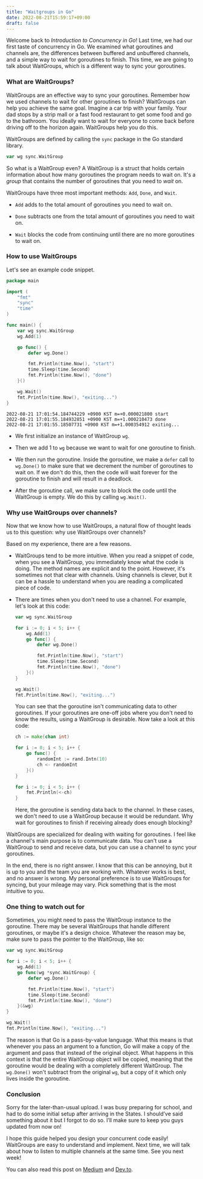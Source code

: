 ```yaml
---
title: "Waitgroups in Go"
date: 2022-08-21T15:59:17+09:00
draft: false
---
```


Welcome back to *Introduction to Concurrency in Go*! Last time, we had our first taste of concurrency in Go. We examined what goroutines and channels are, the differences between buffered and unbuffered channels, and a simple way to wait for goroutines to finish. This time, we are going to talk about WaitGroups, which is a different way to sync your goroutines.

### What are WaitGroups?

WaitGroups are an effective way to sync your goroutines. Remember how we used channels to wait for other goroutines to finish? WaitGroups can help you achieve the same goal. Imagine a car trip with your family. Your dad stops by a strip mall or a fast food restaurant to get some food and go to the bathroom. You ideally want to wait for everyone to come back before driving off to the horizon again. WaitGroups help you do this.

WaitGroups are defined by calling the `sync` package in the Go standard library.

```go
var wg sync.WaitGroup
```

So what is a WaitGroup even? A WaitGroup is a struct that holds certain information about how many goroutines the program needs to wait on. It's a *group* that contains the number of goroutines that you need to *wait* on.

WaitGroups have three most important methods: `Add`, `Done`, and `Wait`.

- `Add` adds to the total amount of goroutines you need to wait on.

- `Done` subtracts one from the total amount of goroutines you need to wait on.

- `Wait` blocks the code from continuing until there are no more goroutines to wait on.

### How to use WaitGroups

Let's see an example code snippet.

```go
package main

import (
    "fmt"
    "sync"
    "time"
)

func main() {
    var wg sync.WaitGroup
    wg.Add(1)

    go func() {
        defer wg.Done()

        fmt.Println(time.Now(), "start")
        time.Sleep(time.Second)
        fmt.Println(time.Now(), "done")
    }()

    wg.Wait()
    fmt.Println(time.Now(), "exiting...")
}
```

```
2022-08-21 17:01:54.184744229 +0900 KST m=+0.000021800 start
2022-08-21 17:01:55.184932851 +0900 KST m=+1.000210473 done
2022-08-21 17:01:55.18507731 +0900 KST m=+1.000354912 exiting...
```

- We first initialize an instance of WaitGroup `wg`. 

- Then we add 1 to `wg` because we want to wait for one goroutine to finish. 

- We then run the goroutine. Inside the goroutine, we make a `defer` call to `wg.Done()` to make sure that we decrement the number of goroutines to wait on. If we don't do this, then the code will wait forever for the goroutine to finish and will result in a deadlock.

- After the goroutine call, we make sure to block the code until the WaitGroup is empty. We do this by calling `wg.Wait()`.

### Why use WaitGroups over channels?

Now that we know how to use WaitGroups, a natural flow of thought leads us to this question: why use WaitGroups over channels?

Based on my experience, there are a few reasons.

- WaitGroups tend to be more intuitive. When you read a snippet of code, when you see a WaitGroup, you immediately know what the code is doing. The method names are explicit and to the point. However, it's sometimes not that clear with channels. Using channels is clever, but it can be a hassle to understand when you are reading a complicated piece of code.

- There are times when you don't need to use a channel. For example, let's look at this code:
  
  ```go
  var wg sync.WaitGroup
  
  for i := 0; i < 5; i++ {
      wg.Add(1)
      go func() {
          defer wg.Done()
  
          fmt.Println(time.Now(), "start")
          time.Sleep(time.Second)
          fmt.Println(time.Now(), "done")
      }()
  }
  
  wg.Wait()
  fmt.Println(time.Now(), "exiting...")
  ```
  
  You can see that the goroutine isn't communicating data to other goroutines. If your goroutines are one-off jobs where you don't need to know the results, using a WaitGroup is desirable. Now take a look at this code:
  
  ```go
  ch := make(chan int)
  
  for i := 0; i < 5; i++ {
      go func() {
          randomInt := rand.Intn(10)
          ch <- randomInt
      }()
  }
  
  for i := 0; i < 5; i++ {
      fmt.Println(<-ch)
  }
  ```
  
  Here, the goroutine is sending data back to the channel. In these cases, we don't need to use a WaitGroup because it would be redundant. Why wait for goroutines to finish if receiving already does enough blocking?

WaitGroups are specialized for dealing with waiting for goroutines. I feel like a channel's main purpose is to communicate data. You can't use a WaitGroup to send and receive data, but you can use a channel to sync your goroutines.

In the end, there is no right answer. I know that this can be annoying, but it is up to you and the team you are working with. Whatever works is best, and no answer is wrong. My personal preference is to use WaitGroups for syncing, but your mileage may vary. Pick something that is the most intuitive to you.

### One thing to watch out for

Sometimes, you might need to pass the WaitGroup instance to the goroutine. There may be several WaitGroups that handle different goroutines, or maybe it's a design choice. Whatever the reason may be, make sure to pass the pointer to the WaitGroup, like so:

```go
var wg sync.WaitGroup

for i := 0; i < 5; i++ {
    wg.Add(1)
    go func(wg *sync.WaitGroup) {
        defer wg.Done()

        fmt.Println(time.Now(), "start")
        time.Sleep(time.Second)
        fmt.Println(time.Now(), "done")
    }(&wg)
}

wg.Wait()
fmt.Println(time.Now(), "exiting...")
```

The reason is that Go is a pass-by-value language. What this means is that whenever you pass an argument to a function, Go will make a copy of the argument and pass that instead of the original object. What happens in this context is that the entire WaitGroup object will be copied, meaning that the goroutine would be dealing with a completely different WaitGroup. The `wg.Done()` won't subtract from the original `wg`, but a copy of it which only lives inside the goroutine.

### Conclusion

Sorry for the later-than-usual upload. I was busy preparing for school, and had to do some initial setup after arriving in the States. I should’ve said something about it but I forgot to do so. I’ll make sure to keep you guys updated from now on!

I hope this guide helped you design your concurrent code easily! WaitGroups are easy to understand and implement. Next time, we will talk about how to listen to multiple channels at the same time. See you next week!

You can also read this post on [Medium](https://medium.com/@jpoly1219/waitgroups-in-go-ed484cbc3be3) and [Dev.to](https://dev.to/jpoly1219/waitgroups-in-go-3dkj).
